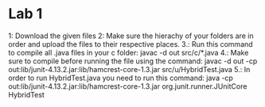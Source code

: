 # Lab 1

1: Download the given files
2: Make sure the hierachy of your folders are in order and upload the files to their respective places.
3.: Run this command to compile all .java files in your c folder: javac -d out src/c/*.java
4.: Make sure to compile before running the file using the command:
javac -d out -cp out:lib/junit-4.13.2.jar:lib/hamcrest-core-1.3.jar src/u/HybridTest.java
5.: In order to run HybridTest.java you need to run this command: 
java -cp out:lib/junit-4.13.2.jar:lib/hamcrest-core-1.3.jar org.junit.runner.JUnitCore HybridTest
